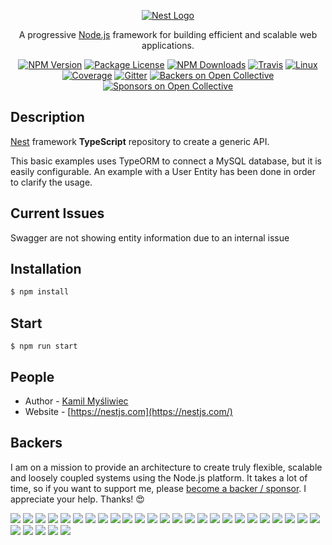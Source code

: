 <p align="center">
  <a href="http://nestjs.com/" target="blank"><img src="http://kamilmysliwiec.com/public/nest-logo.png#1" alt="Nest Logo" /></a>
</p>

[travis-image]: https://api.travis-ci.org/nestjs/nest.svg?branch=master
[travis-url]: https://travis-ci.org/nestjs/nest
[linux-image]: https://img.shields.io/travis/nestjs/nest/master.svg?label=linux
[linux-url]: https://travis-ci.org/nestjs/nest
  
 <p align="center">A progressive <a href="http://nodejs.org" target="blank">Node.js</a> framework for building efficient and scalable web applications. </p>
    <p align="center">
<a href="https://www.npmjs.com/~nestjscore"><img src="https://img.shields.io/npm/v/@nestjs/cqrs.svg" alt="NPM Version" /></a>
<a href="https://www.npmjs.com/~nestjscore"><img src="https://img.shields.io/npm/l/@nestjs/core.svg" alt="Package License" /></a>
<a href="https://www.npmjs.com/~nestjscore"><img src="https://img.shields.io/npm/dm/@nestjs/core.svg" alt="NPM Downloads" /></a>
<a href="https://travis-ci.org/nestjs/nest"><img src="https://api.travis-ci.org/nestjs/nest.svg?branch=master" alt="Travis" /></a>
<a href="https://travis-ci.org/nestjs/nest"><img src="https://img.shields.io/travis/nestjs/nest/master.svg?label=linux" alt="Linux" /></a>
<a href="https://coveralls.io/github/nestjs/nest?branch=master"><img src="https://coveralls.io/repos/github/nestjs/nest/badge.svg?branch=master#2" alt="Coverage" /></a>
<a href="https://gitter.im/nestjs/nestjs?utm_source=badge&utm_medium=badge&utm_campaign=pr-badge&utm_content=body_badge"><img src="https://badges.gitter.im/nestjs/nestjs.svg" alt="Gitter" /></a>
<a href="https://opencollective.com/nest#backer"><img src="https://opencollective.com/nest/backers/badge.svg" alt="Backers on Open Collective" /></a>
<a href="https://opencollective.com/nest#sponsor"><img src="https://opencollective.com/nest/sponsors/badge.svg" alt="Sponsors on Open Collective" /></a>
</p>
  <!--[![Backers on Open Collective](https://opencollective.com/nest/backers/badge.svg)](https://opencollective.com/nest#backer)
  [![Sponsors on Open Collective](https://opencollective.com/nest/sponsors/badge.svg)](https://opencollective.com/nest#sponsor)-->

## Description

[Nest](https://github.com/nestjs/nest) framework **TypeScript** repository to create a generic API.

This basic examples uses TypeORM to connect a MySQL database, but it is easily configurable. An example with a User Entity has been done in order to clarify the usage.

## Current Issues

Swagger are not showing entity information due to an internal issue
  
## Installation

```bash
$ npm install
```

## Start

```
$ npm run start
```

## People

- Author - [Kamil Myśliwiec](https://kamilmysliwiec.com)
- Website - [https://nestjs.com](https://nestjs.com/)

## Backers

I am on a mission to provide an architecture to create truly flexible, scalable and loosely coupled systems using the Node.js platform. It takes a lot of time, so if you want to support me, please [become a backer / sponsor]((https://opencollective.com/nest#backer)). I appreciate your help. Thanks! :heart_eyes:

<a href="https://opencollective.com/nest/backer/0/website" target="_blank"><img src="https://opencollective.com/nest/backer/0/avatar.svg"></a>
<a href="https://opencollective.com/nest/backer/1/website" target="_blank"><img src="https://opencollective.com/nest/backer/1/avatar.svg"></a>
<a href="https://opencollective.com/nest/backer/2/website" target="_blank"><img src="https://opencollective.com/nest/backer/2/avatar.svg"></a>
<a href="https://opencollective.com/nest/backer/3/website" target="_blank"><img src="https://opencollective.com/nest/backer/3/avatar.svg"></a>
<a href="https://opencollective.com/nest/backer/4/website" target="_blank"><img src="https://opencollective.com/nest/backer/4/avatar.svg"></a>
<a href="https://opencollective.com/nest/backer/5/website" target="_blank"><img src="https://opencollective.com/nest/backer/5/avatar.svg"></a>
<a href="https://opencollective.com/nest/backer/6/website" target="_blank"><img src="https://opencollective.com/nest/backer/6/avatar.svg"></a>
<a href="https://opencollective.com/nest/backer/7/website" target="_blank"><img src="https://opencollective.com/nest/backer/7/avatar.svg"></a>
<a href="https://opencollective.com/nest/backer/8/website" target="_blank"><img src="https://opencollective.com/nest/backer/8/avatar.svg"></a>
<a href="https://opencollective.com/nest/backer/9/website" target="_blank"><img src="https://opencollective.com/nest/backer/9/avatar.svg"></a>
<a href="https://opencollective.com/nest/backer/10/website" target="_blank"><img src="https://opencollective.com/nest/backer/10/avatar.svg"></a>
<a href="https://opencollective.com/nest/backer/11/website" target="_blank"><img src="https://opencollective.com/nest/backer/11/avatar.svg"></a>
<a href="https://opencollective.com/nest/backer/12/website" target="_blank"><img src="https://opencollective.com/nest/backer/12/avatar.svg"></a>
<a href="https://opencollective.com/nest/backer/13/website" target="_blank"><img src="https://opencollective.com/nest/backer/13/avatar.svg"></a>
<a href="https://opencollective.com/nest/backer/14/website" target="_blank"><img src="https://opencollective.com/nest/backer/14/avatar.svg"></a>
<a href="https://opencollective.com/nest/backer/15/website" target="_blank"><img src="https://opencollective.com/nest/backer/15/avatar.svg"></a>
<a href="https://opencollective.com/nest/backer/16/website" target="_blank"><img src="https://opencollective.com/nest/backer/16/avatar.svg"></a>
<a href="https://opencollective.com/nest/backer/17/website" target="_blank"><img src="https://opencollective.com/nest/backer/17/avatar.svg"></a>
<a href="https://opencollective.com/nest/backer/18/website" target="_blank"><img src="https://opencollective.com/nest/backer/18/avatar.svg"></a>
<a href="https://opencollective.com/nest/backer/19/website" target="_blank"><img src="https://opencollective.com/nest/backer/19/avatar.svg"></a>
<a href="https://opencollective.com/nest/backer/20/website" target="_blank"><img src="https://opencollective.com/nest/backer/20/avatar.svg"></a>
<a href="https://opencollective.com/nest/backer/21/website" target="_blank"><img src="https://opencollective.com/nest/backer/21/avatar.svg"></a>
<a href="https://opencollective.com/nest/backer/22/website" target="_blank"><img src="https://opencollective.com/nest/backer/22/avatar.svg"></a>
<a href="https://opencollective.com/nest/backer/23/website" target="_blank"><img src="https://opencollective.com/nest/backer/23/avatar.svg"></a>
<a href="https://opencollective.com/nest/backer/24/website" target="_blank"><img src="https://opencollective.com/nest/backer/24/avatar.svg"></a>
<a href="https://opencollective.com/nest/backer/25/website" target="_blank"><img src="https://opencollective.com/nest/backer/25/avatar.svg"></a>
<a href="https://opencollective.com/nest/backer/26/website" target="_blank"><img src="https://opencollective.com/nest/backer/26/avatar.svg"></a>
<a href="https://opencollective.com/nest/backer/27/website" target="_blank"><img src="https://opencollective.com/nest/backer/27/avatar.svg"></a>
<a href="https://opencollective.com/nest/backer/28/website" target="_blank"><img src="https://opencollective.com/nest/backer/28/avatar.svg"></a>
<a href="https://opencollective.com/nest/backer/29/website" target="_blank"><img src="https://opencollective.com/nest/backer/29/avatar.svg"></a>

